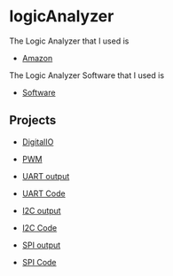 # logicAnalyzer

The Logic Analyzer that I used is 

- [Amazon](https://www.amazon.in/Robodo-Electronics-USBLA24M-Analyser-Compatible/dp/B07B8KHYDD/ref=sr_1_4?keywords=logic+analyzer&sr=8-4)

The Logic Analyzer Software that I used is 

- [Software](https://discuss.saleae.com/t/logic-2-4-10/2412)


## Projects

- [DigitalIO](https://github.com/balaji303/logicAnalyzer/tree/main/DigitalIO)

- [PWM](https://github.com/balaji303/logicAnalyzer/tree/main/PWM)

- [UART output](https://github.com/balaji303/logicAnalyzer/tree/main/Protocols/UART)
- [UART Code](https://github.com/balaji303/Arduino/tree/master/UART)

- [I2C output](https://github.com/balaji303/logicAnalyzer/tree/main/Protocols/I2C)
- [I2C Code](https://github.com/balaji303/Arduino/tree/master/I2C)

- [SPI output](https://github.com/balaji303/logicAnalyzer/tree/main/Protocols/SPI)
- [SPI Code](https://github.com/balaji303/Arduino/tree/master/SPI)